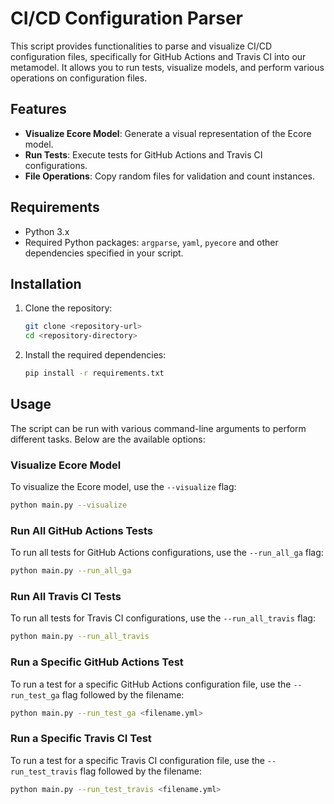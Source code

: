 # CI/CD Configuration Parser

This script provides functionalities to parse and visualize CI/CD configuration files, specifically for GitHub Actions and Travis CI into our metamodel. It allows you to run tests, visualize models, and perform various operations on configuration files.

## Features

- **Visualize Ecore Model**: Generate a visual representation of the Ecore model.
- **Run Tests**: Execute tests for GitHub Actions and Travis CI configurations.
- **File Operations**: Copy random files for validation and count instances.

## Requirements

- Python 3.x
- Required Python packages: `argparse`, `yaml`, `pyecore` and other dependencies specified in your script.

## Installation

1. Clone the repository:
   ```bash
   git clone <repository-url>
   cd <repository-directory>
   ```

2. Install the required dependencies:
   ```bash
   pip install -r requirements.txt
   ```

## Usage

The script can be run with various command-line arguments to perform different tasks. Below are the available options:

### Visualize Ecore Model

To visualize the Ecore model, use the `--visualize` flag:
```bash
python main.py --visualize
```

### Run All GitHub Actions Tests

To run all tests for GitHub Actions configurations, use the `--run_all_ga` flag:
```bash
python main.py --run_all_ga
```

### Run All Travis CI Tests

To run all tests for Travis CI configurations, use the `--run_all_travis` flag:
```bash
python main.py --run_all_travis
```

### Run a Specific GitHub Actions Test

To run a test for a specific GitHub Actions configuration file, use the `--run_test_ga` flag followed by the filename:
```bash
python main.py --run_test_ga <filename.yml>
```

### Run a Specific Travis CI Test

To run a test for a specific Travis CI configuration file, use the `--run_test_travis` flag followed by the filename:
```bash
python main.py --run_test_travis <filename.yml>
```
